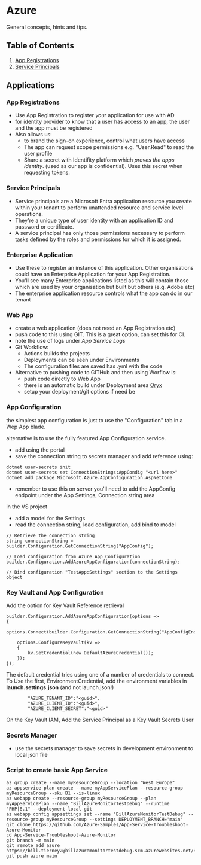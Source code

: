 # Azure
General concepts, hints and tips.

## Table of Contents
1. [App Registrations](#appregistrations)
2. [Service Principals](#ServicePrincipals)

## Applications

<a name="appregistrations" />

### App Registrations
- Use App Registration to register *your* application for use with AD
- for identity provider to know that a user has access to an app, the user and the app must be registered
- Also allows us:
  -  to brand the sign-on experience, control what users have access
  - The app can request scope permissions e.g. "User.Read" to read the user profile
  - Share a secret with Identifity platform which *proves the apps identity*. (used as our app is confidential). Uses this secret when requesting tokens.

<a name="ServicePrincipals" />

### Service Principals
- Service principals are a Microsoft Entra application resource you create within your tenant to perform unattended resource and service level operations.
- They're a unique type of user identity with an application ID and password or certificate.
- A service principal has only those permissions necessary to perform tasks defined by the roles and permissions for which it is assigned.

### Enterprise Application
- Use these to register an instance of this application. Other organisations could have an Enterprise Application for your App Registration.
- You'll see many Enterprise applications listed as this will contain those which are used by your organisation but built but others (e.g. Adobe etc)
- The enterprise application resource controls what the app can do in our tenant
  
### Web App
- create a web application (does not need an App Registration etc)
- push code to this using GIT. This is a great option, can set this for CI.
- note the use of logs under *App Service Logs*
- Git Workflow:
  - Actions builds the projects
  - Deployments can be seen under Environments
  - The configuration files are saved has .yml with the code
- Alternative to pushing code to GITHub and then using Worflow is:
  - push code directly to Web App
  - there is an automatic build under Deployment area [Oryx](https://github.com/microsoft/Oryx/tree/main)
  - setup your deployment/git options if need be 

### App Configuration
the simplest app configuration is just to use the "Configuration" tab in a Wep App blade.

alternative is to use the fully featured App Configuration service.
- add using the portal
- save the connection string to secrets manager and add reference using:
 ```
dotnet user-secrets init
dotnet user-secrets set ConnectionStrings:AppCondig "<url here>"
dotnet add package Microsoft.Azure.AppConfiguration.AspNetCore
```
- remember to use this on server you'll need to add the AppConfig endpoint under the App Settings, Connection string area

in the VS project
- add a model for the Settings
- read the connection string, load configuration, add bind to model
```
// Retrieve the connection string
string connectionString = builder.Configuration.GetConnectionString("AppConfig");

// Load configuration from Azure App Configuration
builder.Configuration.AddAzureAppConfiguration(connectionString);

// Bind configuration "TestApp:Settings" section to the Settings object
```

### Key Vault and App Configuration
Add the option for Key Vault Reference retrieval
```
builder.Configuration.AddAzureAppConfiguration(options =>
{
    options.Connect(builder.Configuration.GetConnectionString("AppConfigEndPoint"));

    options.ConfigureKeyVault(kv =>
    {
        kv.SetCredential(new DefaultAzureCredential());
    });
});
```
The default credential tries using one of a number of credentials to connect. 
To Use the first, EnvironmentCredential, add the environment variables in **launch.settings.json** (and not launch.json!)
```
        "AZURE_TENANT_ID":"<guid>",
        "AZURE_CLIENT_ID":"<guid>",
        "AZURE_CLIENT_SECRET":"<guid>"
```
On the Key Vault IAM, Add the Service Principal as a Key Vault Secrets User 




### Secrets Manager
- use the secrets manager to save secrets in development environment to local json file

### Script to create basic App Service
```
az group create --name myResourceGroup --location "West Europe"
az appservice plan create --name myAppServicePlan --resource-group myResourceGroup --sku B1 --is-linux
az webapp create --resource-group myResourceGroup --plan myAppServicePlan --name "BillAzureMonitorTestDebug" --runtime "PHP|8.1" --deployment-local-git
az webapp config appsettings set --name "BillAzureMonitorTestDebug" --resource-group myResourceGroup --settings DEPLOYMENT_BRANCH='main'
git clone https://github.com/Azure-Samples/App-Service-Troubleshoot-Azure-Monitor
cd App-Service-Troubleshoot-Azure-Monitor
git branch -m main
git remote add azure https://bill.tierney2@billazuremonitortestdebug.scm.azurewebsites.net/BillAzureMonitorTestDebug.git
git push azure main
```
